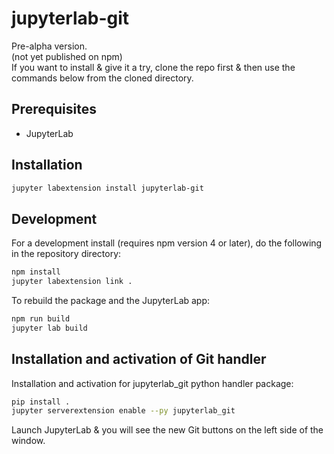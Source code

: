 # jupyterlab-git

Pre-alpha version.  
(not yet published on npm)  
If you want to install & give it a try, clone the repo first & then use the commands below from the cloned directory.


## Prerequisites

* JupyterLab

## Installation

```bash
jupyter labextension install jupyterlab-git
```

## Development

For a development install (requires npm version 4 or later), do the following in the repository directory:

```bash
npm install
jupyter labextension link .
```

To rebuild the package and the JupyterLab app:

```bash
npm run build
jupyter lab build
```

## Installation and activation of Git handler

Installation and activation for jupyterlab_git python handler package:

```bash
pip install .
jupyter serverextension enable --py jupyterlab_git
```

Launch JupyterLab & you will see the new Git buttons on the left side of the window.


